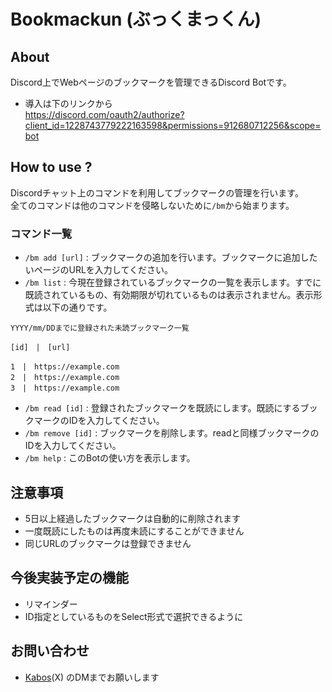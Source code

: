 # Bookmackun (ぶっくまっくん)

## About
Discord上でWebページのブックマークを管理できるDiscord Botです。  

- 導入は下のリンクから  
https://discord.com/oauth2/authorize?client_id=1228743779222163598&permissions=912680712256&scope=bot

## How to use ?
Discordチャット上のコマンドを利用してブックマークの管理を行います。  
全てのコマンドは他のコマンドを侵略しないために`/bm`から始まります。  

### コマンド一覧
- `/bm add [url]` : ブックマークの追加を行います。ブックマークに追加したいページのURLを入力してください。
- `/bm list` : 今現在登録されているブックマークの一覧を表示します。すでに既読されているもの、有効期限が切れているものは表示されません。表示形式は以下の通りです。
```plain text
YYYY/mm/DDまでに登録された未読ブックマーク一覧

[id]　|　[url] 

1　|　https://example.com
2　|　https://example.com
3　|　https://example.com
```
- `/bm read [id]` : 登録されたブックマークを既読にします。既読にするブックマークのIDを入力してください。
- `/bm remove [id]` : ブックマークを削除します。readと同様ブックマークのIDを入力してください。
- `/bm help` : このBotの使い方を表示します。

## 注意事項
- 5日以上経過したブックマークは自動的に削除されます
- 一度既読にしたものは再度未読にすることができません
- 同じURLのブックマークは登録できません

## 今後実装予定の機能
- リマインダー
- ID指定としているものをSelect形式で選択できるように

## お問い合わせ
- [Kabos](https://x.com/daradara_kabos)(X) のDMまでお願いします
